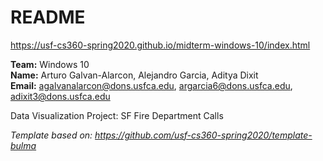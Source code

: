 # README

<https://usf-cs360-spring2020.github.io/midterm-windows-10/index.html>

**Team:** Windows 10  
**Name:** Arturo Galvan-Alarcon, Alejandro Garcia, Aditya Dixit  
**Email:** agalvanalarcon@dons.usfca.edu, argarcia6@dons.usfca.edu, adixit3@dons.usfca.edu  

Data Visualization Project: SF Fire Department Calls

*Template based on: <https://github.com/usf-cs360-spring2020/template-bulma>*
